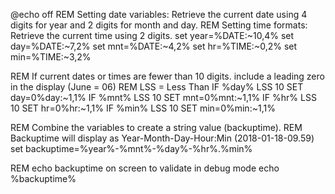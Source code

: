 @echo off
REM Setting date variables: Retrieve the current date using 4 digits for year and 2 digits for month and day.
REM Setting time formats: Retrieve the current time using 2 digits.
set year=%DATE:~10,4%
set day=%DATE:~7,2%
set mnt=%DATE:~4,2%
set hr=%TIME:~0,2%
set min=%TIME:~3,2%

REM If current dates or times are fewer than 10 digits. include a leading zero in the display (June = 06)
REM LSS = Less Than
IF %day% LSS 10 SET day=0%day:~1,1%
IF %mnt% LSS 10 SET mnt=0%mnt:~1,1%
IF %hr% LSS 10 SET hr=0%hr:~1,1%
IF %min% LSS 10 SET min=0%min:~1,1%

REM Combine the variables to create a string value (backuptime).
REM Backuptime will display as Year-Month-Day-Hour:Min (2018-01-18-09.59)
set backuptime=%year%-%mnt%-%day%-%hr%.%min%

REM echo backuptime on screen to validate in debug mode
echo %backuptime%
